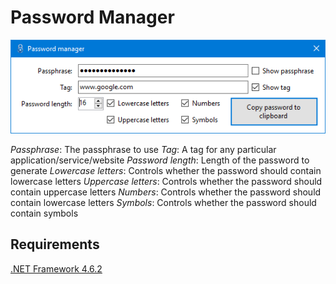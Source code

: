 # Password Manager
![Main Window](main_window.png)

*Passphrase*: The passphrase to use
*Tag*: A tag for any particular application/service/website
*Password length*: Length of the password to generate
*Lowercase letters*: Controls whether the password should contain lowercase letters
*Uppercase letters*: Controls whether the password should contain uppercase letters
*Numbers*: Controls whether the password should contain lowercase letters
*Symbols*: Controls whether the password should contain symbols

## Requirements
[.NET Framework 4.6.2](https://www.microsoft.com/en-us/download/details.aspx?id=53345)